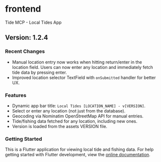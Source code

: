 # frontend

Tide MCP - Local Tides App

## Version: 1.2.4

### Recent Changes
- Manual location entry now works when hitting return/enter in the location field. Users can now enter any location and immediately fetch tide data by pressing enter.
- Improved location selector TextField with `onSubmitted` handler for better UX.

### Features
- Dynamic app bar title: `Local Tides [LOCATION_NAME] - v[VERSION]`.
- Select or enter any location (not just from the database).
- Geocoding via Nominatim OpenStreetMap API for manual entries.
- Tide/fishing data fetched for any location, including new ones.
- Version is loaded from the assets VERSION file.

### Getting Started

This is a Flutter application for viewing local tide and fishing data. For help getting started with Flutter development, view the [online documentation](https://docs.flutter.dev/).
